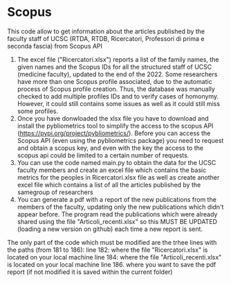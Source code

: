 # Scopus
This code allow to get information about the articles published by the faculty staff of UCSC (RTDA, RTDB, Ricercatori, Professori di prima e seconda fascia) from Scopus API
1. The excel file ("Ricercatori.xlsx") reports a list of the family names, the given names and the Scopus IDs for all the structured staff of UCSC (medicine faculty), updated to the end of the 2022. Some researchers have more than one Scopus profile associated, due to the automatic process of Scopus profile creation. Thus, the database was manually checked to add multiple profiles IDs and to verify cases of homonymy. However, it could still contains some issues as well as it could still miss some profiles.
2. Once you have donwloaded the xlsx file you have to download and install the pybliometrics tool to simplify the access to the scopus API (https://pypi.org/project/pybliometrics/). Before you can access the Scopus API (even using the pybliometrics package) you need to request and obtain a scopus key, and even with the key the access to the scopus api could be limited to a certain number of requests.
3. You can use the code named main.py to obtain the data for the UCSC faculty members and create an excel file which contains the basic metrics for the peoples in Ricercatori.xlsx file as well as create another excel file which contains a list of all the articles published by the samegroup of researchers 
4. You can generate a pdf with a report of the new publications from the members of the faculty, updating only the new publications which didn't appear before. The program read the publications which were already shared using the file "Articoli_recenti.xlsx" so this MUST BE UPDATED (loading a new version on github) each time a new report is sent. 

The only part of the code which must be modified are the trhee lines with the paths (from 181 to 186):
line 182: where the file "Ricercatori.xlsx" is located on your local machine
line 184: where the file "Articoli_recenti.xlsx" is located on your local machine
line 186. where you want to save the pdf report (if not modified it is saved within the current folder)
